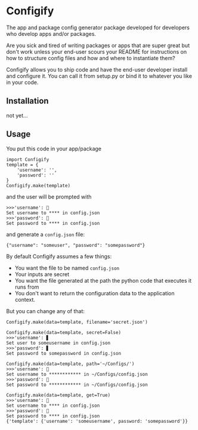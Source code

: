 # Configify

The app and package config generator package developed for developers who develop apps and/or packages.

Are you sick and tired of writing packages or apps that are super great but don't work unless your end-user scours your README for instructions on how to structure config files and how and where to instantiate them? 

Configify allows you to ship code and have the end-user developer install and configure it. You can call it from setup.py or bind it to whatever you like in your code.

## Installation

not yet...

## Usage

You put this code in your app/package

    import Configify
    template = {
        'username': '',
        'password': ''
    }   
    Configify.make(template)

and the user will be prompted with

    >>>'username': 🔑
    Set username to **** in config.json
    >>>'password': 🔑
    Set password to **** in config.json

and generate a `config.json` file:

    {"username": "someuser", "password": "somepassword"}

By default Configify assumes a few things:

* You want the file to be named `config.json`
* Your inputs are secret
* You want the file generated at the path the python code that executes it runs from
* You don't want to return the configuration data to the application context.

But you can change any of that:


```
Configify.make(data=template, filename='secret.json')
```
```
Configify.make(data=template, secret=False)
>>>'username': ▋
Set user to someusername in config.json
>>>'password': ▋
Set password to somepassword in config.json
```
```
Configify.make(data=template, path='~/Configs/')
>>>'username': 🔑
Set username to ************ in ~/Configs/config.json
>>>'password': 🔑
Set password to ************ in ~/Configs/config.json
```
```
Configify.make(data=template, get=True)
>>>'username': 🔑
Set username to **** in config.json
>>>'password': 🔑
Set password to **** in config.json
{'template': {'username': 'someusername', password: 'somepassword'}}
```
